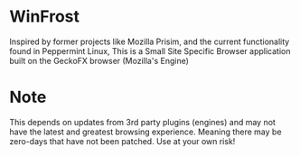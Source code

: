 # WinFrost
Inspired by former projects like Mozilla Prisim, and the current functionality found in Peppermint Linux, This is a Small Site Specific Browser application built on the GeckoFX browser (Mozilla's Engine)

# Note
This depends on updates from 3rd party plugins (engines) and may not have the latest and greatest browsing experience. Meaning there may be zero-days that have not been patched. Use at your own risk!
